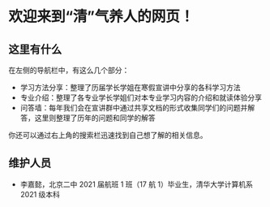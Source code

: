 # 欢迎来到“清”气养人的网页！

## 这里有什么

在左侧的导航栏中，有这么几个部分：

* 学习方法分享：整理了历届学长学姐在寒假宣讲中分享的各科学习方法
* 专业介绍：整理了各专业学长学姐们对本专业学习内容的介绍和就读体验分享
* 问答墙：每年我们会在宣讲群中通过共享文档的形式收集同学们的问题并解答，这里则整理了历年的问题和同学的解答

你还可以通过右上角的搜索栏迅速找到自己想了解的相关信息。

## 维护人员

* 李嘉懿，北京二中 2021 届航班 1 班（17 航 1）毕业生，清华大学计算机系 2021 级本科